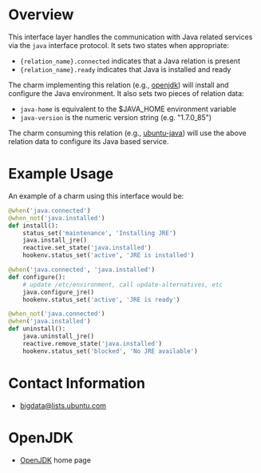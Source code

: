 # Overview

This interface layer handles the communication with Java related services via
the `java` interface protocol.  It sets two states when appropriate:

  * `{relation_name}.connected` indicates that a Java relation is present
  * `{relation_name}.ready` indicates that Java is installed and ready

The charm implementing this relation (e.g., [openjdk][]) will install and
configure the Java environment. It also sets two pieces of relation data:

  * `java-home` is equivalent to the $JAVA_HOME environment variable
  * `java-version` is the numeric version string (e.g. "1.7.0_85")

The charm consuming this relation (e.g., [ubuntu-java][]) will use the above
relation data to configure its Java based service.


# Example Usage

An example of a charm using this interface would be:

```python
@when('java.connected')
@when_not('java.installed')
def install():
    status_set('maintenance', 'Installing JRE')
    java.install_jre()
    reactive.set_state('java.installed')
    hookenv.status_set('active', 'JRE is installed')

@when('java.connected', 'java.installed')
def configure():
    # update /etc/environment, call update-alternatives, etc
    java.configure_jre()
    hookenv.status_set('active', 'JRE is ready')

@when_not('java.connected')
@when('java.installed')
def uninstall():
    java.uninstall_jre()
    reactive.remove_state('java.installed')
    hookenv.status_set('blocked', 'No JRE available')
```


# Contact Information

- <bigdata@lists.ubuntu.com>


# OpenJDK

- [OpenJDK](http://openjdk.java.net/) home page


[openjdk]: https://jujucharms.com/u/kwmonroe/openjdk
[ubuntu-java]: https://jujucharms.com/u/kwmonroe/ubuntu-java
